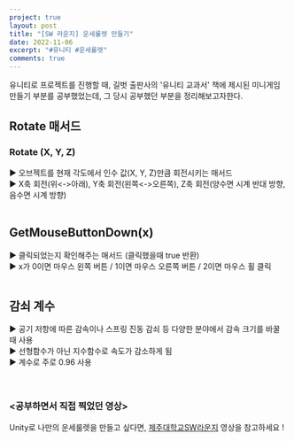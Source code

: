 ```yaml
---
project: true
layout: post
title: "[SW 라운지] 운세룰렛 만들기"
date: 2022-11-06
excerpt: "#유니티 #운세룰렛"
comments: true
---
```

유니티로 프로젝트를 진행할 때, 길벗 출판사의 '유니티 교과서' 책에 제시된 미니게임 만들기 부분를 공부했었는데, 
그 당시 공부했던 부분을 정리해보고자한다.
<br>
## Rotate 매서드 <br>
### Rotate (X, Y, Z) <br>
▶️ 오브젝트를 현재 각도에서 인수 값(X, Y, Z)만큼 회전시키는 매서드 <br>
▶️ X축 회전(위<->아래), Y축 회전(왼쪽<->오른쪽), Z축 회전(양수면 시계 반대 방향, 음수면 시계 방향) <br>
<br>
## GetMouseButtonDown(x) <br>
▶️ 클릭되었는지 확인해주는 매서드 (클릭했을때 true 반환) <br>
▶️ x가 0이면 마우스 왼쪽 버튼 / 1이면 마우스 오른쪽 버튼 / 2이면 마우스 휠 클릭 <br>
<br>
## 감쇠 계수 <br>
▶️ 공기 저항에 따른 감속이나 스프링 진동 감쇠 등 다양한 분야에서 감속 크기를 바꿀 때 사용 <br>
▶️ 선형함수가 아닌 지수함수로 속도가 감소하게 됨 <br>
▶️ 계수로 주로 0.96 사용 <br>
<br>
<br>

### <공부하면서 직접 찍었던 영상>

Unity로 나만의 운세룰렛을 만들고 싶다면, [제주대학교SW라운지](https://www.youtube.com/watch?v=OpuJb4d3KYI) 영상을 참고하세요 !

